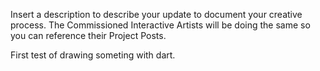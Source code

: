 Insert a description to describe your update to document your creative process. The Commissioned Interactive Artists will be doing the same so you can reference their Project Posts.

First test of drawing someting with dart.